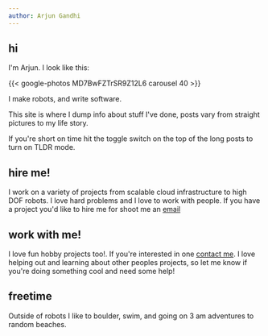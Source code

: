 ```yaml
---
author: Arjun Gandhi
---
```


## hi

I'm Arjun. I look like this:

{{< google-photos MD7BwFZTrSR9Z12L6 carousel 40 >}}

I make robots, and write software. 

This site is where I dump info about stuff I've done, posts vary from straight pictures to my life story.

If you're short on time hit the toggle switch on the top of the long posts to turn on TLDR mode.

## hire me! 

I work on a variety of projects from scalable cloud infrastructure to high DOF robots. I love hard problems and I love to work with people. If you have a project you'd like to hire me for shoot me an [email](/contact)

## work with me! 

I love fun hobby projects too!. If you're interested in one [contact me](/contact). I love helping out and learning about other peoples projects, so let me know if you're doing something cool and need some help! 

## freetime 

Outside of robots I like to boulder, swim, and going on 3 am adventures to random beaches. 